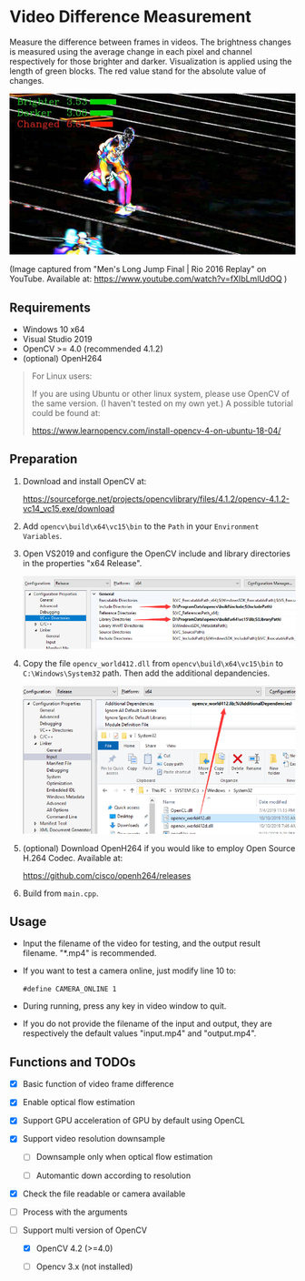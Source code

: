 # Video Difference Measurement

Measure the difference between frames in videos. The brightness changes is measured using the average change in each pixel and channel respectively for those brighter and darker. Visualization is applied using the length of green blocks. The red value stand for the absolute value of changes.

![](./attachments/demo.jpg)

(Image captured from "Men's Long Jump Final | Rio 2016 Replay" on YouTube. Available at: https://www.youtube.com/watch?v=fXIbLmlUdOQ )

## Requirements

- Windows 10 x64
- Visual Studio 2019
- OpenCV >= 4.0 (recommended 4.1.2)
- (optional) OpenH264

>For Linux users:
>
>If you are using Ubuntu or other linux system, please use OpenCV of the same version. (I haven't tested on my own yet.) A possible tutorial could be found at:
>
>https://www.learnopencv.com/install-opencv-4-on-ubuntu-18-04/

## Preparation

1. Download and install OpenCV at:

    https://sourceforge.net/projects/opencvlibrary/files/4.1.2/opencv-4.1.2-vc14_vc15.exe/download

2. Add `opencv\build\x64\vc15\bin` to the `Path` in your `Environment Variables`.

3. Open VS2019 and configure the OpenCV include and library directories in the properties "x64 Release".

    ![](./attachments/step1.png)

4. Copy the file `opencv_world412.dll` from `opencv\build\x64\vc15\bin` to `C:\Windows\System32` path. Then add the additional depandencies.

    ![](./attachments/step2.png)

5. (optional) Download OpenH264 if you would like to employ Open Source H.264 Codec. Available at:

    https://github.com/cisco/openh264/releases

5. Build from `main.cpp`.

## Usage

- Input the filename of the video for testing, and the output result filename. "*.mp4" is recommended.

- If you want to test a camera online, just modify line 10 to:

    `#define CAMERA_ONLINE 1`

- During running, press any key in video window to quit.

- If you do not provide the filename of the input and output, they are respectively the default values "input.mp4" and "output.mp4".

## Functions and TODOs

- [x] Basic function of video frame difference

- [x] Enable optical flow estimation

- [x] Support GPU acceleration of GPU by default using OpenCL

- [x] Support video resolution downsample

    - [ ] Downsample only when optical flow estimation

    - [ ] Automantic down according to resolution

- [x] Check the file readable or camera available

- [ ] Process with the arguments

- [ ] Support multi version of OpenCV

    - [x] OpenCV 4.2 (>=4.0)

    - [ ] Opencv 3.x (not installed)
